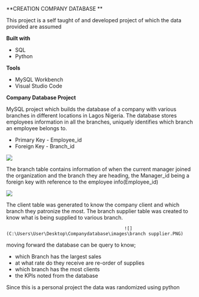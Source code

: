 **CREATION COMPANY DATABASE **

This project is a self taught of and developed project of which the data provided are assumed

**Built with**

- SQL
- Python

**Tools**

- MySQL Workbench
- Visual Studio Code

**Company Database Project**

MySQL project which builds the database of a company with various branches in different locations in Lagos Nigeria.  The database stores employees information in all the branches, uniquely identifies which branch an employee belongs to. 

- Primary Key - Employee_id 
- Foreign Key - Branch_id

![](C:\Users\User\Desktop\Companydatabase\images\Capture1.PNG)

The branch table contains information of when the current manager joined the organization and the branch they are heading,  the Manager_id being a foreign key with reference to the employee info(Employee_id) 

![](C:\Users\User\Desktop\Companydatabase\images\branch2.PNG)

The client table was generated to know the company client and which branch they patronize the  most. The branch supplier table was created to know what is being supplied to various branch.

 												![](C:\Users\User\Desktop\Companydatabase\images\branch supplier.PNG)

moving forward the database can be query to know;

- which Branch has the largest sales
- at what rate do they receive are re-order of supplies
- which branch has the most clients
-  the KPIs noted from the database 

Since this is a personal project the data was randomized using python 

[python file]: https://github.com/ogemelody/Company--Database/blob/master/generate_sql-1.py



